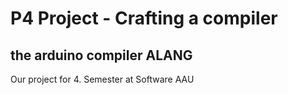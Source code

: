 # P4 Project - Crafting a compiler
## the arduino compiler ALANG
Our project for 4. Semester at Software AAU


